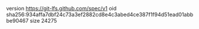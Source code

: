 version https://git-lfs.github.com/spec/v1
oid sha256:934affa7dbf24c73a3ef2882cd8e4c3abed4ce387f1f94d51ead01abbbe90467
size 24275
